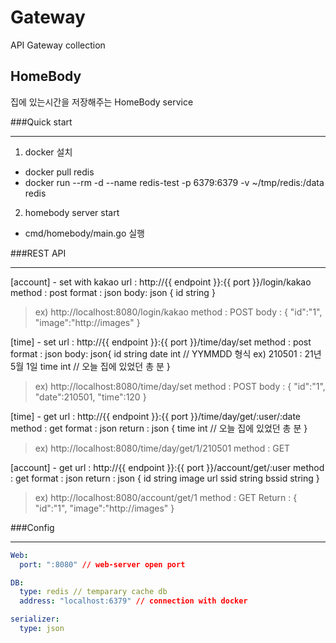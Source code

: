 Gateway
===

API Gateway collection

## HomeBody

집에 있는시간을 저장해주는 HomeBody service



###Quick start

--- 
1) docker 설치
- docker pull redis
- docker run --rm -d --name redis-test -p 6379:6379 -v ~/tmp/redis:/data redis

2) homebody server start
- cmd/homebody/main.go 실행

###REST API 

---
[account] - set with kakao
url : http://{{ endpoint }}:{{ port }}/login/kakao
method : post
format : json
body: json {
    id string
}

> ex) http://localhost:8080/login/kakao
> method : POST
> body : { "id":"1", "image":"http://images" }


[time] - set
url : http://{{ endpoint }}:{{ port }}/time/day/set
method : post
format : json
body: json{
    id string
    date int // YYMMDD 형식 ex) 210501 : 21년 5월 1일
    time int // 오늘 집에 있었던 총 분
}

> ex) http://localhost:8080/time/day/set
> method : POST
> body : { "id":"1", "date":210501, "time":120 }


[time] - get
url : http://{{ endpoint }}:{{ port }}/time/day/get/:user/:date
method : get
format : json
return : json {
    time int // 오늘 집에 있었던 총 분
}

> ex) http://localhost:8080/time/day/get/1/210501
> method : GET

[account] - get
url : http://{{ endpoint }}:{{ port }}/account/get/:user
method : get
format : json
return : json {
    id string
    image url
    ssid string
    bssid string
}

> ex) http://localhost:8080/account/get/1
> method : GET
> Return : { "id":"1", "image":"http://images" }

###Config

---
```yaml
Web:
  port: ":8080" // web-server open port

DB:
  type: redis // temparary cache db
  address: "localhost:6379" // connection with docker 

serializer:
  type: json 
```

